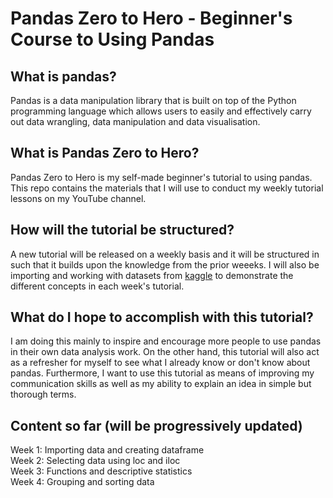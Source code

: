 # Pandas Zero to Hero - Beginner's Course to Using Pandas

## What is pandas?
Pandas is a data manipulation library that is built on top of the Python programming language which allows users to easily and effectively carry out data wrangling, data
manipulation and data visualisation.

## What is Pandas Zero to Hero?
Pandas Zero to Hero is my self-made beginner's tutorial to using pandas. This repo contains the materials that I will use to conduct my weekly tutorial lessons on my 
YouTube channel.

## How will the tutorial be structured?
A new tutorial will be released on a weekly basis and it will be structured in such that it builds upon the knowledge from the prior weeeks. I will also be importing and working 
with datasets from [kaggle](https://www.kaggle.com/) to demonstrate the different concepts in each week's tutorial. 

## What do I hope to accomplish with this tutorial?
I am doing this mainly to inspire and encourage more people to use pandas in their own data analysis work. On the other hand, this tutorial will also act as a refresher for myself
to see what I already know or don't know about pandas. Furthermore, I want to use this tutorial as means of improving my communication skills as well as my ability to explain
an idea in simple but thorough terms. 

## Content so far (will be progressively updated)
Week 1: Importing data and creating dataframe \
Week 2: Selecting data using loc and iloc \
Week 3: Functions and descriptive statistics \
Week 4: Grouping and sorting data
